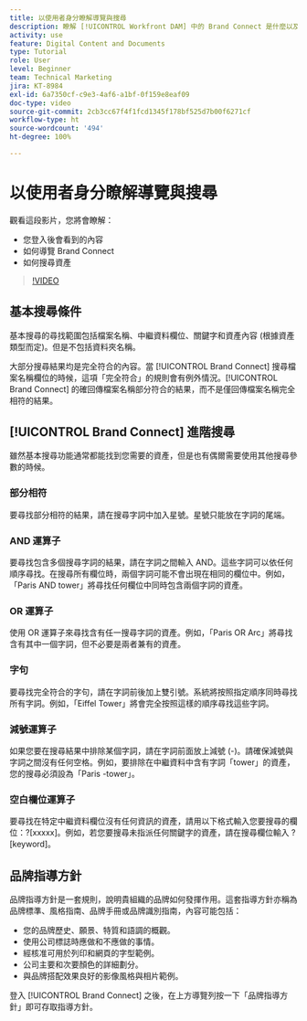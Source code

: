 ```yaml
---
title: 以使用者身分瞭解導覽與搜尋
description: 瞭解 [!UICONTROL Workfront DAM] 中的 Brand Connect 是什麼以及如何進行導覽。
activity: use
feature: Digital Content and Documents
type: Tutorial
role: User
level: Beginner
team: Technical Marketing
jira: KT-8984
exl-id: 6a7350cf-c9e3-4af6-a1bf-0f159e8eaf09
doc-type: video
source-git-commit: 2cb3cc67f4f1fcd1345f178bf525d7b00f6271cf
workflow-type: ht
source-wordcount: '494'
ht-degree: 100%

---
```


# 以使用者身分瞭解導覽與搜尋

觀看這段影片，您將會瞭解：

* 您登入後會看到的內容
* 如何導覽 Brand Connect
* 如何搜尋資產

>[!VIDEO](https://video.tv.adobe.com/v/335246/?quality=12&learn=on)

## 基本搜尋條件

基本搜尋的尋找範圍包括檔案名稱、中繼資料欄位、關鍵字和資產內容 (根據資產類型而定)。但是不包括資料夾名稱。

大部分搜尋結果均是完全符合的內容。當 [!UICONTROL Brand Connect] 搜尋檔案名稱欄位的時候，這項「完全符合」的規則會有例外情況。[!UICONTROL Brand Connect] 的確回傳檔案名稱部分符合的結果，而不是僅回傳檔案名稱完全相符的結果。

## [!UICONTROL Brand Connect] 進階搜尋

雖然基本搜尋功能通常都能找到您需要的資產，但是也有偶爾需要使用其他搜尋參數的時候。

### 部分相符

要尋找部分相符的結果，請在搜尋字詞中加入星號。星號只能放在字詞的尾端。

### AND 運算子

要尋找包含多個搜尋字詞的結果，請在字詞之間輸入 AND。這些字詞可以依任何順序尋找。在搜尋所有欄位時，兩個字詞可能不會出現在相同的欄位中。例如，「Paris AND tower」將尋找任何欄位中同時包含兩個字詞的資產。

### OR 運算子

使用 OR 運算子來尋找含有任一搜尋字詞的資產。例如，「Paris OR Arc」將尋找含有其中一個字詞，但不必要是兩者兼有的資產。

### 字句

要尋找完全符合的字句，請在字詞前後加上雙引號。系統將按照指定順序同時尋找所有字詞。例如，「Eiffel Tower」將會完全按照這樣的順序尋找這些字詞。

### 減號運算子

如果您要在搜尋結果中排除某個字詞，請在字詞前面放上減號 (-)。請確保減號與字詞之間沒有任何空格。例如，要排除在中繼資料中含有字詞「tower」的資產，您的搜尋必須設為「Paris -tower」。

### 空白欄位運算子

要尋找在特定中繼資料欄位沒有任何資訊的資產，請用以下格式輸入您要搜尋的欄位：?[xxxxx]。例如，若您要搜尋未指派任何關鍵字的資產，請在搜尋欄位輸入 ?[keyword]。

## 品牌指導方針

品牌指導方針是一套規則，說明貴組織的品牌如何發揮作用。這套指導方針亦稱為品牌標準、風格指南、品牌手冊或品牌識別指南，內容可能包括：

* 您的品牌歷史、願景、特質和語調的概觀。
* 使用公司標誌時應做和不應做的事情。
* 經核准可用於列印和網頁的字型範例。
* 公司主要和次要顏色的詳細劃分。
* 與品牌搭配效果良好的影像風格與相片範例。

登入 [!UICONTROL Brand Connect] 之後，在上方導覽列按一下「品牌指導方針」即可存取指導方針。
